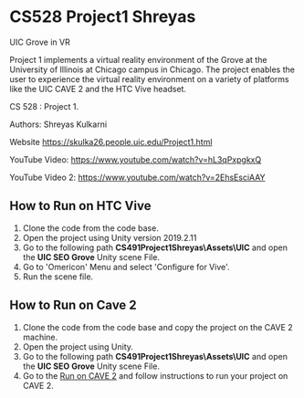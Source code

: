 # CS528 Project1 Shreyas
 UIC Grove in VR

Project 1 implements a virtual reality environment of the Grove at the University of Illinois at Chicago campus in Chicago. The project enables the user to experience the virtual reality environment on a variety of platforms like the UIC CAVE 2 and the HTC Vive headset.

CS 528 : Project 1. 

Authors:
Shreyas Kulkarni

Website
https://skulka26.people.uic.edu/Project1.html

YouTube Video:
https://www.youtube.com/watch?v=hL3qPxpgkxQ

YouTube Video 2: 
https://www.youtube.com/watch?v=2EhsEsciAAY

## How to Run on HTC Vive
1. Clone the code from the code base. 
2. Open the project using Unity version 2019.2.11
3. Go to the following path <b>CS491Project1Shreyas\Assets\UIC</b> and open the <b>UIC SEO Grove</b> Unity scene File.
4. Go to 'Omericon' Menu and select 'Configure for Vive'. 
5. Run the scene file.

## How to Run on Cave 2
 1. Clone the code from the code base and copy the project on the CAVE 2 machine.
 2. Open the project using Unity.
 3. Go to the following path <b>CS491Project1Shreyas\Assets\UIC</b> and open the <b>UIC SEO Grove</b> Unity scene File.<br />
 4. Go to the <a href="https://github.com/uic-evl/omicron-unity/wiki/Guide-for-running-Unity-in-CAVE2#building-on-cave2">Run on CAVE 2</a> and follow instructions to run your project on CAVE 2.<br />

